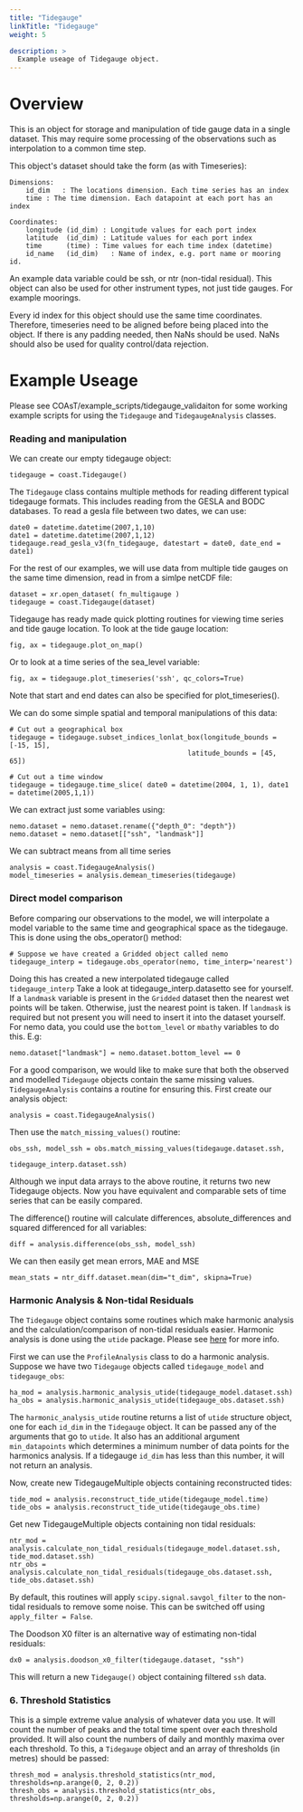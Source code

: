 ```yaml
---
title: "Tidegauge"
linkTitle: "Tidegauge"
weight: 5

description: >
  Example useage of Tidegauge object.
---
```

# Overview

This is an object for storage and manipulation of tide gauge data
in a single dataset. This may require some processing of the observations
such as interpolation to a common time step.

This object's dataset should take the form (as with Timeseries):

    Dimensions:
        id_dim   : The locations dimension. Each time series has an index
        time : The time dimension. Each datapoint at each port has an index

    Coordinates:
        longitude (id_dim) : Longitude values for each port index
        latitude  (id_dim) : Latitude values for each port index
        time      (time) : Time values for each time index (datetime)
        id_name   (id_dim)   : Name of index, e.g. port name or mooring id.

An example data variable could be ssh, or ntr (non-tidal residual). This
object can also be used for other instrument types, not just tide gauges.
For example moorings.

Every id index for this object should use the same time coordinates.
Therefore, timeseries need to be aligned before being placed into the
object. If there is any padding needed, then NaNs should be used. NaNs
should also be used for quality control/data rejection.

# Example Useage

Please see COAsT/example_scripts/tidegauge_validaiton for some working
example scripts for using the `Tidegauge` and `TidegaugeAnalysis` classes.

### Reading and manipulation

We can create our empty tidegauge object:

```
tidegauge = coast.Tidegauge()
```

The `Tidegauge` class contains multiple methods for reading different typical
tidegauge formats. This includes reading from the GESLA and BODC databases.
To read a gesla file between two dates, we can use:

```
date0 = datetime.datetime(2007,1,10)
date1 = datetime.datetime(2007,1,12)
tidegauge.read_gesla_v3(fn_tidegauge, datestart = date0, date_end = date1)
```

For the rest of our examples, we will use data from multiple tide gauges
on the same time dimension, read in from a simlpe netCDF file:

```
dataset = xr.open_dataset( fn_multigauge )
tidegauge = coast.Tidegauge(dataset)
```

Tidegauge has ready made quick plotting routines for viewing time series
and tide gauge location. To look at the tide gauge location:
```
fig, ax = tidegauge.plot_on_map()
```

Or to look at a time series of the sea_level variable:
```
fig, ax = tidegauge.plot_timeseries('ssh', qc_colors=True)
```

Note that start and end dates can also be specified for plot_timeseries().

We can do some simple spatial and temporal manipulations of this data:

```
# Cut out a geographical box
tidegauge = tidegauge.subset_indices_lonlat_box(longitude_bounds = [-15, 15], 
                                            latitude_bounds = [45, 65])

# Cut out a time window
tidegauge = tidegauge.time_slice( date0 = datetime(2004, 1, 1), date1 = datetime(2005,1,1))
```

We can extract just some variables using:

```
nemo.dataset = nemo.dataset.rename({"depth_0": "depth"})
nemo.dataset = nemo.dataset[["ssh", "landmask"]]
```

We can subtract means from all time series
```
analysis = coast.TidegaugeAnalysis()
model_timeseries = analysis.demean_timeseries(tidegauge)
```

### Direct model comparison

Before comparing our observations to the model, we will interpolate a model
variable to the same time and geographical space as the tidegauge. This is
done using the obs_operator() method:

```
# Suppose we have created a Gridded object called nemo
tidegauge_interp = tidegauge.obs_operator(nemo, time_interp='nearest')
```

Doing this has created a new interpolated tidegauge called `tidegauge_interp` 
Take a look at tidegauge_interp.datasetto see for yourself. If a `landmask` 
variable is present in the `Gridded` dataset then the nearest wet points will
be taken. Otherwise, just the nearest point is taken. If `landmask` is required
but not present you will need to insert it into the dataset yourself. For nemo
data, you could use the `bottom_level` or `mbathy` variables to do this. E.g:

```
nemo.dataset["landmask"] = nemo.dataset.bottom_level == 0
```

For a good comparison, we would like to make sure that both the observed and
modelled `Tidegauge` objects contain the same missing values. `TidegaugeAnalysis`
contains a routine for ensuring this. First create our analysis object:

```
analysis = coast.TidegaugeAnalysis()
``` 

Then use the `match_missing_values()` routine:

```
obs_ssh, model_ssh = obs.match_missing_values(tidegauge.dataset.ssh, 
                                              tidegauge_interp.dataset.ssh)
```

Although we input data arrays to the above routine, it returns two new Tidegauge
objects. Now you have equivalent and comparable sets of time series that can be
easily compared.

The difference() routine will calculate differences, absolute_differences
and squared differenced for all variables:
```
diff = analysis.difference(obs_ssh, model_ssh)
```
We can then easily get mean errors, MAE and MSE
```
mean_stats = ntr_diff.dataset.mean(dim="t_dim", skipna=True)
```

### Harmonic Analysis & Non-tidal Residuals

The `Tidegauge` object contains some routines which make harmonic analysis and
the calculation/comparison of non-tidal residuals easier. Harmonic analysis is
done using the `utide` package. Please see [here](https://pypi.org/project/UTide/) for more info.

First we can use the `ProfileAnalysis` class to do a harmonic analysis. Suppose
we have two `Tidegauge` objects called `tidegauge_model` and `tidegauge_obs`:

```
ha_mod = analysis.harmonic_analysis_utide(tidegauge_model.dataset.ssh)
ha_obs = analysis.harmonic_analysis_utide(tidegauge_obs.dataset.ssh)
```

The `harmonic_analysis_utide` routine returns a list of `utide` structure object,
one for each `id_dim` in the `Tidegauge` object. It can be passed any of the
arguments that go to `utide`. It also has an additional argument `min_datapoints`
which determines a minimum number of data points for the harmonics analysis.
If a tidegauge `id_dim` has less than this number, it will not return an analysis.

Now, create new TidegaugeMultiple objects containing reconstructed tides:

```
tide_mod = analysis.reconstruct_tide_utide(tidegauge_model.time)
tide_obs = analysis.reconstruct_tide_utide(tidegauge_obs.time)
```

Get new TidegaugeMultiple objects containing non tidal residuals:

```
ntr_mod = analysis.calculate_non_tidal_residuals(tidegauge_model.dataset.ssh, tide_mod.dataset.ssh)
ntr_obs = analysis.calculate_non_tidal_residuals(tidegauge_obs.dataset.ssh, tide_obs.dataset.ssh)
```

By default, this routines will apply `scipy.signal.savgol_filter` to the non-tidal residuals
to remove some noise. This can be switched off using `apply_filter = False`.

The Doodson X0 filter is an alternative way of estimating non-tidal residuals:

```
dx0 = analysis.doodson_x0_filter(tidegauge.dataset, "ssh")
```

This will return a new `Tidegauge()` object containing filtered `ssh` data.


### 6. Threshold Statistics

This is a simple extreme value analysis of whatever data you use.
It will count the number of peaks and the total time spent over each
threshold provided. It will also count the numbers of daily and monthly
maxima over each threshold. To this, a `Tidegauge` object and an array of
thresholds (in metres) should be passed:

```
thresh_mod = analysis.threshold_statistics(ntr_mod, thresholds=np.arange(0, 2, 0.2))
thresh_obs = analysis.threshold_statistics(ntr_obs, thresholds=np.arange(0, 2, 0.2))
```